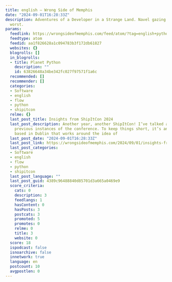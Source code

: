 ```yaml
---
title: english – Wrong Side of Memphis
date: "2024-09-01T16:28:33Z"
description: Adventures of a Developer in a Strange Land. Navel gazing at its very
  worst.
params:
  feedlink: https://wrongsideofmemphis.com/feed/atom/?tag=english+python
  feedtype: atom
  feedid: aa1f826628a1c094783b3f172db61827
  websites: {}
  blogrolls: []
  in_blogrolls:
  - title: Planet Python
    description: ""
    id: 63826648a34be342fc027f97571f1a6c
  recommended: []
  recommender: []
  categories:
  - Software
  - english
  - flow
  - python
  - shipitcon
  relme: {}
  last_post_title: Insights from ShipItCon 2024
  last_post_description: Another year, another ShipItCon! I’ve talked already on the
    previous instances of the conference. To keep things short, it’s an annual conference
    based in Dublin that works around the idea of
  last_post_date: "2024-09-01T16:28:33Z"
  last_post_link: https://wrongsideofmemphis.com/2024/09/01/insights-from-shipitcon-2024/
  last_post_categories:
  - Software
  - english
  - flow
  - python
  - shipitcon
  last_post_language: ""
  last_post_guid: 4389c96488840d85701d3a665a0469e9
  score_criteria:
    cats: 0
    description: 3
    feedlangs: 1
    hasContent: 0
    hasPosts: 3
    postcats: 3
    promoted: 5
    promotes: 0
    relme: 0
    title: 3
    website: 0
  score: 18
  ispodcast: false
  isnoarchive: false
  innetwork: true
  language: en
  postcount: 10
  avgpostlen: 0
---
```

